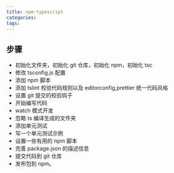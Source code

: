 ```yaml
---
title: npm-typescript
categories:
tags:
---
```


## 步骤

- 初始化文件夹，初始化 git 仓库，初始化 npm，初始化 tsc
- 修改 tsconfig.js 配置
- 添加 npm 脚本
- 添加 tslint 校验代码规则以及 editorconfig,prettier 统一代码风格
- 设置 git 提交的校验钩子
- 开始编写代码
- watch 模式开发
- 忽略 ts 编译生成的文件夹
- 添加单元测试
- 写一个单元测试示例
- 设置一些有用的 npm 脚本
- 完善 package.json 的描述信息
- 提交代码到 git 仓库
- 发布包到 npm。

